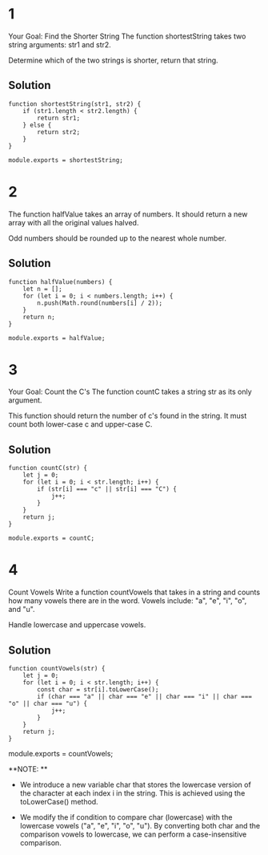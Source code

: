 # 1

 Your Goal: Find the Shorter String
The function shortestString takes two string arguments: str1 and str2.

Determine which of the two strings is shorter, return that string.

## Solution 

```
function shortestString(str1, str2) {
    if (str1.length < str2.length) {
        return str1;
    } else {
        return str2;
    }
}

module.exports = shortestString;
```

# 2

The function halfValue takes an array of numbers. It should return a new array with all the original values halved.

Odd numbers should be rounded up to the nearest whole number.

## Solution 

```
function halfValue(numbers) {
    let n = [];
    for (let i = 0; i < numbers.length; i++) {
        n.push(Math.round(numbers[i] / 2));
    }
    return n;
}

module.exports = halfValue;

```

# 3

Your Goal: Count the C's
The function countC takes a string str as its only argument.

This function should return the number of c's found in the string. It must count both lower-case c and upper-case C.

## Solution 

```
function countC(str) {
    let j = 0;
    for (let i = 0; i < str.length; i++) {
        if (str[i] === "c" || str[i] === "C") {
            j++;
        }
    }
    return j;
}

module.exports = countC;

```

# 4

Count Vowels
Write a function countVowels that takes in a string and counts how many vowels there are in the word. Vowels include: "a", "e", "i", "o", and "u".

Handle lowercase and uppercase vowels.

## Solution 

```
function countVowels(str) {
    let j = 0;
    for (let i = 0; i < str.length; i++) {
        const char = str[i].toLowerCase();
        if (char === "a" || char === "e" || char === "i" || char === "o" || char === "u") {
            j++;
        }
    }
    return j;
}
```

module.exports = countVowels;

**NOTE: **

- We introduce a new variable char that stores the lowercase version of the character at each index i in the string. This is achieved using the toLowerCase() method.

- We modify the if condition to compare char (lowercase) with the lowercase vowels ("a", "e", "i", "o", "u"). By converting both char and the comparison vowels to lowercase, we can perform a case-insensitive comparison.
